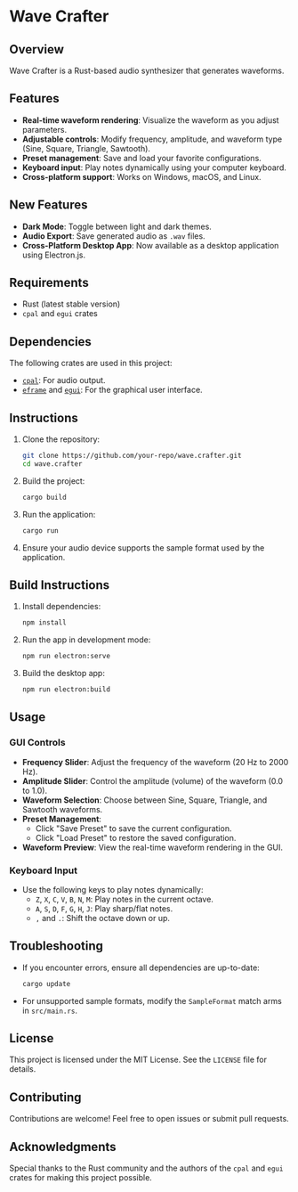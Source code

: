 # Wave Crafter

## Overview
Wave Crafter is a Rust-based audio synthesizer that generates waveforms.

## Features
- **Real-time waveform rendering**: Visualize the waveform as you adjust parameters.
- **Adjustable controls**: Modify frequency, amplitude, and waveform type (Sine, Square, Triangle, Sawtooth).
- **Preset management**: Save and load your favorite configurations.
- **Keyboard input**: Play notes dynamically using your computer keyboard.
- **Cross-platform support**: Works on Windows, macOS, and Linux.

## New Features
- **Dark Mode**: Toggle between light and dark themes.
- **Audio Export**: Save generated audio as `.wav` files.
- **Cross-Platform Desktop App**: Now available as a desktop application using Electron.js.

## Requirements
- Rust (latest stable version)
- `cpal` and `egui` crates

## Dependencies
The following crates are used in this project:
- [`cpal`](https://crates.io/crates/cpal): For audio output.
- [`eframe`](https://crates.io/crates/eframe) and [`egui`](https://crates.io/crates/egui): For the graphical user interface.

## Instructions
1. Clone the repository:
   ```bash
   git clone https://github.com/your-repo/wave.crafter.git
   cd wave.crafter
   ```

2. Build the project:
   ```bash
   cargo build
   ```

3. Run the application:
   ```bash
   cargo run
   ```

4. Ensure your audio device supports the sample format used by the application.

## Build Instructions
1. Install dependencies:
   ```bash
   npm install
   ```

2. Run the app in development mode:
   ```bash
   npm run electron:serve
   ```

3. Build the desktop app:
   ```bash
   npm run electron:build
   ```

## Usage
### GUI Controls
- **Frequency Slider**: Adjust the frequency of the waveform (20 Hz to 2000 Hz).
- **Amplitude Slider**: Control the amplitude (volume) of the waveform (0.0 to 1.0).
- **Waveform Selection**: Choose between Sine, Square, Triangle, and Sawtooth waveforms.
- **Preset Management**:
  - Click "Save Preset" to save the current configuration.
  - Click "Load Preset" to restore the saved configuration.
- **Waveform Preview**: View the real-time waveform rendering in the GUI.

### Keyboard Input
- Use the following keys to play notes dynamically:
  - `Z`, `X`, `C`, `V`, `B`, `N`, `M`: Play notes in the current octave.
  - `A`, `S`, `D`, `F`, `G`, `H`, `J`: Play sharp/flat notes.
  - `,` and `.`: Shift the octave down or up.

## Troubleshooting
- If you encounter errors, ensure all dependencies are up-to-date:
  ```bash
  cargo update
  ```
- For unsupported sample formats, modify the `SampleFormat` match arms in `src/main.rs`.

## License
This project is licensed under the MIT License. See the `LICENSE` file for details.

## Contributing
Contributions are welcome! Feel free to open issues or submit pull requests.

## Acknowledgments
Special thanks to the Rust community and the authors of the `cpal` and `egui` crates for making this project possible.
